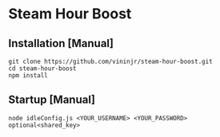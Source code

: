 # Steam Hour Boost

## Installation [Manual]
```
git clone https://github.com/vininjr/steam-hour-boost.git
cd steam-hour-boost
npm install
```

## Startup [Manual]
```
node idleConfig.js <YOUR_USERNAME> <YOUR_PASSWORD> optional<shared_key>
```
